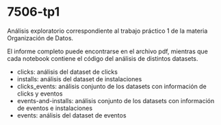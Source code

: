 # 7506-tp1

Análisis exploratorio correspondiente al trabajo práctico 1 de la materia Organización de Datos.

El informe completo puede encontrarse en el archivo pdf, mientras que cada notebook contiene el código del análisis de distintos datasets.

- clicks: análisis del dataset de clicks
- installs: análisis del dataset de instalaciones 
- clicks_events: análisis conjunto de los datasets con información de clicks y eventos
- events-and-installs: análisis conjunto de los datasets con información de eventos e instalaciones
- events: análisis del dataset de eventos
